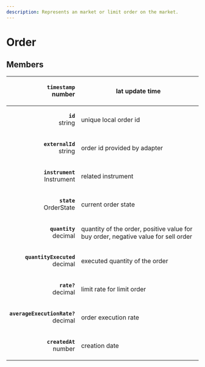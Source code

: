 ```yaml
---
description: Represents an market or limit order on the market.
---
```


# Order

## Members

|                               <p><strong><code>timestamp</code></strong><br>number</p> | lat update time                                                                    |
| -------------------------------------------------------------------------------------: | ---------------------------------------------------------------------------------- |
|                                      <p><strong><code>id</code></strong><br>string</p> | unique local order id                                                              |
|                              <p><strong><code>externalId</code></strong><br>string</p> | order id provided by adapter                                                       |
|                          <p><strong><code>instrument</code></strong><br>Instrument</p> | related instrument                                                                 |
|                               <p><strong><code>state</code></strong><br>OrderState</p> | current order state                                                                |
|                               <p><strong><code>quantity</code></strong><br>decimal</p> | quantity of the order, positive value for buy order, negative value for sell order |
|                       <p><strong><code>quantityExecuted</code></strong><br>decimal</p> | executed quantity of the order                                                     |
|                                  <p><strong><code>rate?</code></strong><br>decimal</p> | limit rate for limit order                                                         |
|                  <p><strong><code>averageExecutionRate?</code></strong><br>decimal</p> | order execution rate                                                               |
| <p><strong><code>createdAt</code></strong><br><strong><code></code></strong>number</p> | creation date                                                                      |
